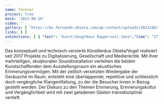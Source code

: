```yaml
---
name: forever
project: true
date: '2023-08-29'
video: ''
gallery: [ "https://be.fernando-obieta.com/wp-content/uploads/2023/08/forever0.jpg", "https://be.fernando-obieta.com/wp-content/uploads/2023/08/forever1.jpg", "https://be.fernando-obieta.com/wp-content/uploads/2023/08/forever2.jpg", "https://be.fernando-obieta.com/wp-content/uploads/2023/08/forever3.jpg", "https://be.fernando-obieta.com/wp-content/uploads/2023/08/forever4.jpg" ]
links: [ ]
exhibitions: [ { "text": "Kunst(Zeug)Haus Rapperswil-Jona","time": "27.08.2023–28.01.2024","link": "https://www.kunstzeughaus.ch/unser-programm/agenda/agenda/eventdetail/243/101/ausstellung-im-seitenwagen-obieta-vogel" } ]
---
```


Das konzeptuell und technisch versierte Künstlerduo Obieta/Vogel realisiert seit 2017 Projekte zu Digitalisierung,
Gesellschaft und Medienkritik. Mit ihrer mehrteiligen, skulpturalen Soundinstallation verleihen die beiden
Kunstschaffenden dem Ausstellungsraum ein akustisches Erinnerungsvermögen. Mit der zeitlich versetzten Wiedergabe der
Geräusche im Raum, entsteht eine überlappende, repetitive und schliesslich doch vergängliche Klangentfaltung, zu der die
Besucher:innen in Bezug gestellt werden. Der Diskurs zu den Themen Erinnerung, Erinnerungskultur und Vergänglichkeit
wird mit zwei geladenen Gästen transdisziplinär vertieft.